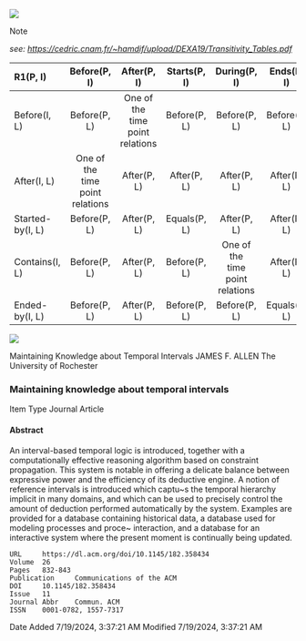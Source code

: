 

![](https://cdn.mathpix.com/snip/images/KNcc_ZYU16fkx0rNGLkg-wTX3ZtbGbAs26HzDGPXwDw.original.fullsize.png)

<!-- 
| Name | Definition |
| :--- | :--- |
| before | $b(A, B) \equiv a^{+}<b^{-}$ |
| overlaps | $o(A, B) \equiv a^{-}<b^{-}$and $b^{-}<a^{+}$and $a^{+}<b^{+}$ |
| during | $d(A, B) \equiv b^{-}<a^{-}$and $a^{+}<b^{+}$ |
| meets | $m(A, B) \equiv a^{+}=b^{-}$ |
| starts | $s(A, B) \equiv a^{-}=b^{-}$and $a^{+}<b^{+}$ |
| finishes | $f(A, B) \equiv a^{+}=b^{+}$and $b^{-}<a^{-}$ |
| equals | $e(A, B) \equiv a^{-}=b^{-}$and $a^{+}=b^{+}$ |
| after | $b i(A, B) \equiv b(B, A)$ |
| overlapped-by | $o i(A, B) \equiv o(B, A)$ |
| contains | $d i(A, B) \equiv d(B, A)$ |
| met-by | $m i(A, B) \equiv m(B, A)$ |
| started-by | $s i(A, B) \equiv s(B, A)$ |
| finished-by | $f i(A, B) \equiv f(B, A)$ |
-->


> [!NOTE]
> *see: https://cedric.cnam.fr/~hamdif/upload/DEXA19/Transitivity_Tables.pdf*

| R1(P, I) | Before(P, I) | After(P, I) | Starts(P, I) | During(P, I) | Ends(P, I) |
| :--- | :---: | :---: | :---: | :---: | :---: |
| Before(I, L) | Before(P, L) | One of the <br> time point <br> relations | Before(P, L) | Before(P, L) | Before(P, L) |
| After(I, L) | One of the <br> time point <br> relations | After(P, L) | After(P, L) | After(P, L) | After(P, L) |
| Started-by(I, L) | Before(P, L) | After(P, L) | Equals(P, L) | After(P, L) | After(P, L) |
| Contains(I, L) | Before(P, L) | After(P, L) | Before(P, L) | One of the <br> time point <br> relations | After(P, L) |
| Ended-by(I, L) | Before(P, L) | After(P, L) | Before(P, L) | Before(P, L) | Equals(P, L) |


![](https://cdn.mathpix.com/snip/images/KXVa-ms7mQZ_OBLZVIrX_-ZVACWC_uGXg9SW8QDFjec.original.fullsize.png)


Maintaining Knowledge
about Temporal
Intervals
JAMES F. ALLEN The University of Rochester 


### Maintaining knowledge about temporal intervals
Item Type 	Journal Article

#### Abstract 	
An interval-based temporal logic is introduced, together with a computationally effective reasoning algorithm based on constraint propagation. This system is notable in offering a delicate balance between expressive power and the efficiency of its deductive engine. A notion of reference intervals is introduced which captu~s the temporal hierarchy implicit in many domains, and which can be used to precisely control the amount of deduction performed automatically by the system. Examples are provided for a database containing historical data, a database used for modeling processes and proce~ interaction, and a database for an interactive system where the present moment is continually being updated.

```
URL 	https://dl.acm.org/doi/10.1145/182.358434
Volume 	26
Pages 	832-843
Publication 	Communications of the ACM
DOI 	10.1145/182.358434
Issue 	11
Journal Abbr 	Commun. ACM
ISSN 	0001-0782, 1557-7317
```
Date Added 	7/19/2024, 3:37:21 AM
Modified 	7/19/2024, 3:37:21 AM
